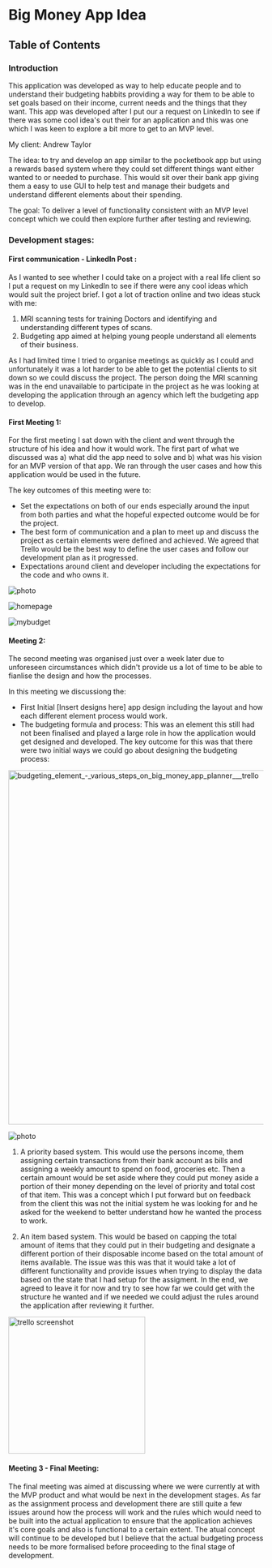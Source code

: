 # Big Money App Idea

## Table of Contents

### Introduction

This application was developed as way to help educate people and to understand their budgeting habbits providing a way for them to be able to set goals based on their income, current needs and the things that they want. This app was developed after I put our a request on LinkedIn to see if there was some cool idea's out their for an application and this was one which I was keen to explore a bit more to get to an MVP level. 

My client: Andrew Taylor

The idea: to try and develop an app similar to the pocketbook app but using a rewards based system where they could set different things want either wanted to or needed to purchase. This would sit over their bank app giving them a easy to use  GUI to help test and manage their budgets and understand different elements about their spending. 

The goal: To deliver a level of functionality consistent with an MVP level concept which we could then explore further after testing and reviewing.

### Development stages:

#### First communication - LinkedIn Post :

As I wanted to see whether I could take on a project with a real life client so I put a request on my LinkedIn to see if there were any cool ideas which would suit the project brief. I got a lot of traction online and two ideas stuck with me:

1. MRI scanning tests for training Doctors and identifying and understanding different types of scans.
2. Budgeting app aimed at helping young people understand all elements of their business.

As I had limited time I tried to organise meetings as quickly as I could and unfortunately it was a lot harder to be able to get the potential clients to sit down so we could discuss the project. The person doing the MRI scanning was in the end unavailable to participate in the project as he was looking at developing the application through an agency which left the budgeting app to develop.


#### First Meeting 1:

For the first meeting I sat down with the client and went through the structure of his idea and how it would work. The first part of what we discussed was a) what did the app need to solve and b) what was his vision for an MVP version of that app. We ran through the user cases and how this application would be used in the future. 

The key outcomes of this meeting were to:

- Set the expectations on both of our ends especially around the input from both parties and what the hopeful expected outcome would be for the project.
- The best form of communication and a plan to meet up and discuss the project as certain elements were defined and achieved. We agreed that Trello would be the best way to define the user cases and follow our development plan as it progressed. 
- Expectations around client and developer including the expectations for the code and who owns it.

![photo](https://user-images.githubusercontent.com/25731546/26929866-964ca076-4c9e-11e7-8c26-39ce6ba30560.jpg)

![homepage](https://user-images.githubusercontent.com/25731546/26930201-f80bca66-4c9f-11e7-8725-fbf289a62695.png)

![mybudget](https://user-images.githubusercontent.com/25731546/26930203-f8422da4-4c9f-11e7-9a36-2fe575752146.png)

#### Meeting 2:

The second meeting was organised just over a week later due to unforeseen circumstances which didn't provide us a lot of time to be able to fianlise the design and how the processes.

In this meeting we discussiong the:

- First Initial [Insert designs here] app design including the layout and how each different element process would work. 
- The budgeting formula and process: This was an element this still had not been finalised and played a large role in how the application would get designed and developed. The key outcome for this was that there were two initial ways we could go about designing the budgeting process:

<img width="699" alt="budgeting_element_-_various_steps_on_big_money_app_planner___trello" src="https://user-images.githubusercontent.com/25731546/26929963-0a0e4a5a-4c9f-11e7-930d-b446ed7b3361.png">

![photo](https://user-images.githubusercontent.com/25731546/26929866-964ca076-4c9e-11e7-8c26-39ce6ba30560.jpg)


1. A priority based system. This would use the persons income, them assigning certain transactions from their bank account as bills and assigning a weekly amount to spend on food, groceries etc. Then a certain amount would be set aside where they could put money aside a portion of their money depending on the level of priority and total cost of that item. This was a concept which I put forward but on feedback from the client this was not the initial system he was looking for and he asked for the weekend to better understand how he wanted the process to work.

2. An item based system. This would be based on capping the total amount of items that they could put in their budgeting and designate a different portion of their disposable income based on the total amount of items available. The issue was this was that it would take a lot of different functionality and provide issues when trying to display the data based on the state that I had setup for the assigment. In the end, we agreed to leave it for now and try to see how far we could get with the structure he wanted and if we needed we could adjust the rules around the application after reviewing it further.

<img width="270" alt="trello screenshot" src="https://user-images.githubusercontent.com/25731546/26929367-c16ae9cc-4c9c-11e7-99dd-a996db7f06a9.png">


#### Meeting 3 - Final Meeting:

The final meeting was aimed at discussing where we were currently at with the MVP product and what would be next in the development stages. As far as the assignment process and development there are still quite a few issues around how the process will work and the rules which would need to be built into the actual application to ensure that the application achieves it's core goals and also is functional to a certain extent. The atual concept will continue to be developed but I believe that the actual budgeting process needs to be more formalised before proceeding to the final stage of development. 




